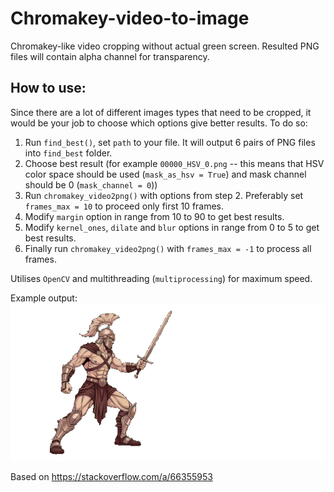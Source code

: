 # Chromakey-video-to-image
Chromakey-like video cropping without actual green screen. Resulted PNG files will contain alpha channel for transparency.

## How to use:

Since there are a lot of different images types that need to be
cropped, it would be your job to choose which options give better results.
To do so:
1. Run `find_best()`, set `path` to your file. It will output 6 pairs of PNG
    files into `find_best` folder.
2. Choose best result (for example `00000_HSV_0.png` -- this means that
    HSV color space should be used (`mask_as_hsv = True`) and mask
    channel should be 0 (`mask_channel = 0`))
3. Run `chromakey_video2png()` with options from step 2. Preferably
    set `frames_max = 10` to proceed only first 10 frames.
4. Modify `margin` option in range from 10 to 90 to get best results.
5. Modify `kernel_ones`, `dilate` and `blur` options in range from 0 to 5
    to get best results.
6. Finally run `chromakey_video2png()` with `frames_max = -1` to
    process all frames.

Utilises `OpenCV` and multithreading (`multiprocessing`) for
maximum speed.

Example output:
<img src="example/find_best/00000_HSV_0.png" alt="result"/>

Based on https://stackoverflow.com/a/66355953

